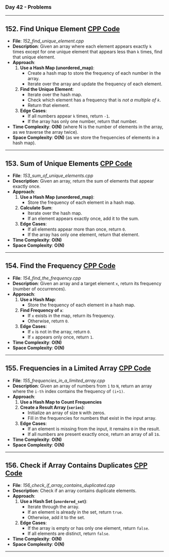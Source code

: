 ### Day 42 - Problems

---

## 152. **Find Unique Element** [CPP Code](./_152_find_unique_element.cpp)  
- **File**: _152_find_unique_element.cpp_  
- **Description**: Given an array where each element appears exactly `k` times except for one unique element that appears less than `k` times, find that unique element.  
- **Approach**:  
  1. **Use a Hash Map (unordered_map)**:  
     - Create a hash map to store the frequency of each number in the array.  
     - Iterate over the array and update the frequency of each element.  
  2. **Find the Unique Element**:  
     - Iterate over the hash map.  
     - Check which element has a frequency that is *not a multiple of `k`*.  
     - Return that element.  
  3. **Edge Cases**:  
     - If all numbers appear `k` times, return `-1`.  
     - If the array has only one number, return that number.  
- **Time Complexity**: **O(N)** (where N is the number of elements in the array, as we traverse the array twice).  
- **Space Complexity**: **O(N)** (as we store the frequencies of elements in a hash map).  

---

## 153. **Sum of Unique Elements** [CPP Code](./_153_sum_of_unique_elements.cpp)  
- **File**: _153_sum_of_unique_elements.cpp_  
- **Description**: Given an array, return the sum of elements that appear exactly once.  
- **Approach**:  
  1. **Use a Hash Map (unordered_map)**:  
     - Store the frequency of each element in a hash map.  
  2. **Calculate Sum**:  
     - Iterate over the hash map.  
     - If an element appears exactly once, add it to the sum.  
  3. **Edge Cases**:  
     - If all elements appear more than once, return `0`.  
     - If the array has only one element, return that element.  
- **Time Complexity**: **O(N)**  
- **Space Complexity**: **O(N)**  

---

## 154. **Find the Frequency** [CPP Code](./_154_find_the_frequency.cpp)  
- **File**: _154_find_the_frequency.cpp_  
- **Description**: Given an array and a target element `x`, return its frequency (number of occurrences).  
- **Approach**:  
  1. **Use a Hash Map**:  
     - Store the frequency of each element in a hash map.  
  2. **Find Frequency of `x`**:  
     - If `x` exists in the map, return its frequency.  
     - Otherwise, return `0`.  
  3. **Edge Cases**:  
     - If `x` is not in the array, return `0`.  
     - If `x` appears only once, return `1`.  
- **Time Complexity**: **O(N)**  
- **Space Complexity**: **O(N)**  

---

## 155. **Frequencies in a Limited Array** [CPP Code](./_155_frequencies_in_a_limited_array.cpp)  
- **File**: _155_frequencies_in_a_limited_array.cpp_  
- **Description**: Given an array of numbers from `1` to `N`, return an array where the `i-th` index contains the frequency of `(i+1)`.  
- **Approach**:  
  1. **Use a Hash Map to Count Frequencies**  
  2. **Create a Result Array (`series`)**:  
     - Initialize an array of size `N` with zeros.  
     - Fill in the frequencies for numbers that exist in the input array.  
  3. **Edge Cases**:  
     - If an element is missing from the input, it remains `0` in the result.  
     - If all numbers are present exactly once, return an array of all `1`s.  
- **Time Complexity**: **O(N)**  
- **Space Complexity**: **O(N)**  

---

## 156. **Check if Array Contains Duplicates** [CPP Code](./_156_check_if_array_contains_duplicated.cpp)  
- **File**: _156_check_if_array_contains_duplicated.cpp_  
- **Description**: Check if an array contains duplicate elements.  
- **Approach**:  
  1. **Use a Hash Set (`unordered_set`)**:  
     - Iterate through the array.  
     - If an element is already in the set, return `true`.  
     - Otherwise, add it to the set.  
  2. **Edge Cases**:  
     - If the array is empty or has only one element, return `false`.  
     - If all elements are distinct, return `false`.  
- **Time Complexity**: **O(N)**  
- **Space Complexity**: **O(N)**  

---